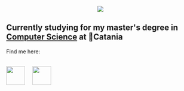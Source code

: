<html>
  <body>
    <p align="center">
      <img src="https://capsule-render.vercel.app/api?text=Hey%20Everyone!&animation=fadeIn&type=waving&color=gradient&height=100"/>
    </p>
    <h2>
      Currently studying for my master's degree in 
      <a href="https://web.dmi.unict.it/corsi/lm-18">Computer Science</a> at 📍Catania
    </h2>
    Find me here: <br><br>
    
   <p>
      <a href="https://www.instagram.com/giada_margarone/" margin="10px"><img height="50" src="https://upload.wikimedia.org/wikipedia/commons/thumb/a/a5/Instagram_icon.png/600px-Instagram_icon.png" style="margin-right: 20px;"></a><a href="https://www.linkedin.com/in/giada-margarone-352510240/"><img height="50" src="https://cdn1.iconfinder.com/data/icons/logotypes/32/circle-linkedin-512.png" style="margin-right: 20px;"></a>
  </p>
  </body>
</html>
